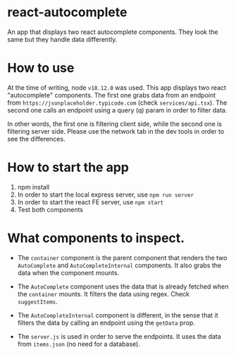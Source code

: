 # react-autocomplete
An app that displays two react autocomplete components. They look the same but they handle data differently. 
# How to use

At the time of writing, node `v18.12.0` was used. This app displays two react "autocomplete" components. The first one grabs data from an endpoint from `https://jsonplaceholder.typicode.com` (check `services/api.tsx`). The second one calls an endpoint using a query (q) param in order to filter data. 

In other words, the first one is filtering client side, while the second one is filtering server side. Please use the network tab in the dev tools in order to see the differences.

# How to start the app

1. npm install
2. In order to start the local express server, use `npm run server`
3. In order to start the react FE server, use `npm start`
4. Test both components

# What components to inspect.

- The `container` component is the parent component that renders the two `AutoComplete` and `AutoCompleteInternal` components. It also grabs the data when the component mounts.

- The `AutoComplete` component uses the data that is already fetched when the `container` mounts. It filters the data using regex. Check `suggestItems`. 

- The `AutoCompleteInternal` component is different, in the sense that it filters the data by calling an endpoint using the `getData` prop. 

- The `server.js` is used in order to serve the endpoints. It uses the data from `items.json` (no need for a database).




